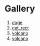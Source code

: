 # Gallery

1. [doge](doge_hp.png)
2. [get_rect](get_rect().png)
3. [volcano](picture.png)
4. [volcano](picture2.png)
